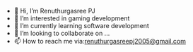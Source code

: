 - 👋 Hi, I’m Renuthurgasree PJ
- 👀 I’m interested in gaming development
- 🌱 I’m currently learning software development
- 💞️ I’m looking to collaborate on ...
- 📫 How to reach me via:renuthurgasreepj2005@gmail.com


<!---
PJren/PJren is a ✨ special ✨ repository because its `README.md` (this file) appears on your GitHub profile.
You can click the Preview link to take a look at your changes.
--->
